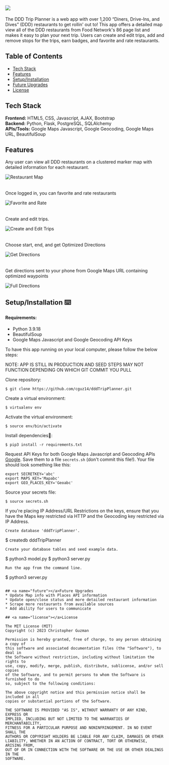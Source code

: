 # <img src="static/img/attachment-guys-diner-background.jpg">

The DDD Trip Planner is a web app with over 1,200 “Diners, Drive-Ins, and Dives” (DDD) restaurants to get rollin' out to! This app offers a detailed map view all of the DDD restaurants 
from Food Network's 86 page list and makes it easy to plan your next trip. Users can create and edit trips, add and remove stops for the trips, earn badges, and favorite and rate restaurants. 

## Table of Contents

* [Tech Stack](#tech-stack)
* [Features](#features)
* [Setup/Installation](#installation)
* [Future Upgrades](#future)
* [License](#license)

## <a name="tech-stack"></a>Tech Stack

__Frontend:__ HTML5, CSS, Javascript, AJAX, Bootstrap <br/>
__Backend:__ Python, Flask, PostgreSQL, SQLAlchemy <br/>
__APIs/Tools:__ Google Maps Javascript, Google Geocoding, Google Maps URL, BeautifulSoup <br/>

## <a name="features"></a>Features

Any user can view all DDD restaurants on a clustered marker map with detailed information for each restaurant.
  
![Restaurant Map](static/img/Map1.png)
<br/><br/><br/>
Once logged in, you can favorite and rate restaurants
  
![Favorite and Rate](static/img/FavoritesnRatings.png)
<br/><br/><br/>
Create and edit trips.
  
![Create and Edit Trips](static/img/EditTrips.png)
<br/><br/><br/>
Choose start, end, and get Optimized Directions
  
![Get Directions](static/img/getDirections.png)
<br/><br/><br/>
Get directions sent to your phone from Google Maps URL containing optimized waypoints

![Full Directions](static/img/getDirections.png)


## <a name="installation"></a>Setup/Installation ⌨️

#### Requirements:

- Python 3.9.18
- BeautifulSoup
- Google Maps Javascript and Google Geocoding API Keys

To have this app running on your local computer, please follow the below steps:

NOTE: APP IS STILL IN PRODUCTION AND SEED STEPS MAY NOT FUNCTION DEPENDING ON WHICH GIT COMMIT YOU PULL

Clone repository:
```
$ git clone https://github.com/cguz14/dddTripPlanner.git
```
Create a virtual environment:
```
$ virtualenv env
```
Activate the virtual environment:
```
$ source env/bin/activate
```
Install dependencies🔗:
```
$ pip3 install -r requirements.txt
```
Request API Keys for both Google Maps Javascript and Geocoding APIs [Google](https://developers.google.com/maps/documentation/javascript/get-api-key). Save them to a file `secrets.sh` (don't commit this file!). Your file should look something like this:
```
export SECRETKEY='abc'
export MAPS_KEY='Mapabc'
export GEO_PLACES_KEY='Geoabc'
```
Source your secrets file:
```
$ source secrets.sh
```
If you're placing IP Address/URL Restrictions on the keys, ensure that you have the Maps key restricted via HTTP and the Geocoding key restricted via IP Address.
```
Create database 'dddTripPlanner'.
```
$ createdb dddTripPlanner
```
Create your database tables and seed example data.
```
$ python3 model.py
$ python3 server.py
```
Run the app from the command line.
```
$ python3 server.py
```

## <a name="future"></a>Future Upgrades
* Update Map info with Places API information
* Update open/close status and more detailed restaurant information
* Scrape more restaurants from available sources
* Add ability for users to communicate

## <a name="license"></a>License

The MIT License (MIT)
Copyright (c) 2023 Christopher Guzman 

Permission is hereby granted, free of charge, to any person obtaining a copy of
this software and associated documentation files (the "Software"), to deal in
the Software without restriction, including without limitation the rights to
use, copy, modify, merge, publish, distribute, sublicense, and/or sell copies
of the Software, and to permit persons to whom the Software is furnished to do
so, subject to the following conditions:

The above copyright notice and this permission notice shall be included in all
copies or substantial portions of the Software.

THE SOFTWARE IS PROVIDED "AS IS", WITHOUT WARRANTY OF ANY KIND, EXPRESS OR
IMPLIED, INCLUDING BUT NOT LIMITED TO THE WARRANTIES OF MERCHANTABILITY,
FITNESS FOR A PARTICULAR PURPOSE AND NONINFRINGEMENT. IN NO EVENT SHALL THE
AUTHORS OR COPYRIGHT HOLDERS BE LIABLE FOR ANY CLAIM, DAMAGES OR OTHER
LIABILITY, WHETHER IN AN ACTION OF CONTRACT, TORT OR OTHERWISE, ARISING FROM,
OUT OF OR IN CONNECTION WITH THE SOFTWARE OR THE USE OR OTHER DEALINGS IN THE
SOFTWARE.